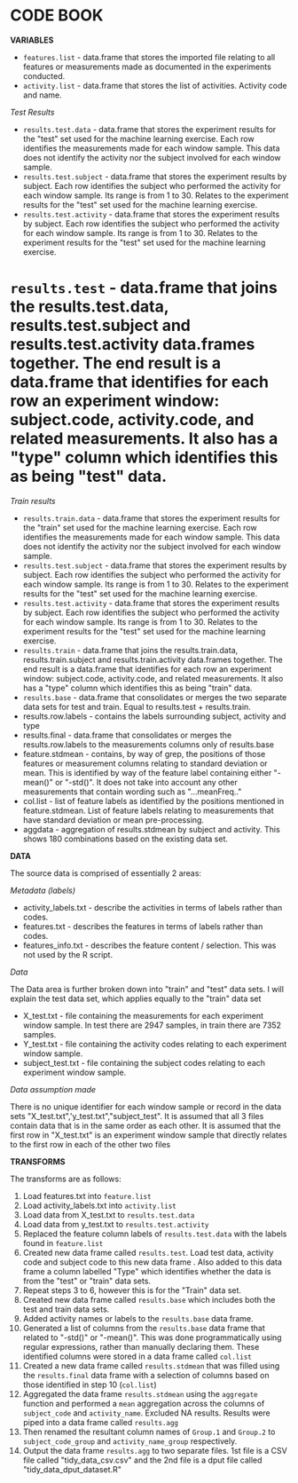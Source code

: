 # CODE BOOK


**VARIABLES**
* `features.list` - data.frame that stores the imported file relating to all features or measurements made as documented in the experiments conducted.
* `activity.list` - data.frame that stores the list of activities. Activity code and name.

_Test Results_
* `results.test.data` - data.frame that stores the experiment results for the "test" set used for the machine learning exercise. Each row identifies the measurements made for each window sample. This data does not identify the activity nor the subject involved for each window sample.
* `results.test.subject` - data.frame that stores the experiment results by subject. Each row identifies the subject who performed the activity for each window sample. Its range is from 1 to 30. Relates to the experiment results for the "test" set used for the machine learning exercise.
* `results.test.activity` - data.frame that stores the experiment results by subject. Each row identifies the subject who performed the activity for each window sample. Its range is from 1 to 30. Relates to the experiment results for the "test" set used for the machine learning exercise.
# `results.test` - data.frame that joins the results.test.data, results.test.subject and results.test.activity data.frames together. The end result is a data.frame that identifies for each row an experiment window: subject.code, activity.code, and related measurements. It also has a "type" column which identifies this as being "test" data.

_Train results_
* `results.train.data` - data.frame that stores the experiment results for the "train" set used for the machine learning exercise. Each row identifies the measurements made for each window sample. This data does not identify the activity nor the subject involved for each window sample.
* `results.test.subject` - data.frame that stores the experiment results by subject. Each row identifies the subject who performed the activity for each window sample. Its range is from 1 to 30. Relates to the experiment results for the "test" set used for the machine learning exercise.
* `results.test.activity` - data.frame that stores the experiment results by subject. Each row identifies the subject who performed the activity for each window sample. Its range is from 1 to 30. Relates to the experiment results for the "test" set used for the machine learning exercise.
* `results.train` - data.frame that joins the results.train.data, results.train.subject and results.train.activity data.frames together. The end result is a data.frame that identifies for each row an experiment window: subject.code, activity.code, and related measurements. It also has a "type" column which identifies this as being "train" data.
* `results.base` - data.frame that consolidates or merges the two separate data sets for test and train. Equal to results.test + results.train.
* results.row.labels - contains the labels surrounding subject, activity and type
* results.final - data.frame that consolidates or merges the results.row.labels to the measurements columns only of results.base
* feature.stdmean - contains, by way of grep, the positions of those features or measurement columns relating to standard deviation or mean. This is identified by way of the feature label containing either "-mean()" or "-std()". It does not take into account any other measurements that contain wording such as "...meanFreq.."
* col.list - list of feature labels as identified by the positions mentioned in feature.stdmean. List of feature labels relating to measurements that have standard deviation or mean pre-processing.
* aggdata - aggregation of results.stdmean by subject and activity. This shows 180 combinations based on the existing data set.


**DATA**

The source data is comprised of essentially 2 areas:

_Metadata (labels)_

* activity_labels.txt - describe the activities in terms of labels rather than codes.
* features.txt - describes the features in terms of labels rather than codes.
* features_info.txt - describes the feature content / selection. This was not used by the R script.

_Data_

The Data area is further broken down into "train" and "test" data sets. I will explain the test data set, which applies equally to the "train" data set
* X_test.txt - file containing the measurements for each experiment window sample. In test there are 2947 samples, in train there are 7352 samples.
* Y_test.txt - file containing the activity codes relating to each experiment window sample.
* subject_test.txt - file containing the subject codes relating to each experiment window sample.

_Data assumption made_

There is no unique identifier for each window sample or record in the data sets "X_test.txt",'y_test.txt","subject_test". It is assumed that all 3 files contain data that is in the same order as each other. It is assumed that the first row in "X_test.txt" is an experiment window sample that directly relates to the first row in each of the other two files


**TRANSFORMS**

The transforms are as follows:

1. Load features.txt into `feature.list`
2. Load activity_labels.txt into `activity.list`
3. Load data from X_test.txt to `results.test.data`
4. Load data from y_test.txt to `results.test.activity`
5. Replaced the feature column labels of `results.test.data` with the labels found in `feature.list`
6. Created new data frame called `results.test`. Load test data, activity code and subject code to this new data frame . Also added to this data frame a column labelled "Type" which identifies whether the data is from the "test" or "train" data sets.
7. Repeat steps 3 to 6, however this is for the "Train" data set.
8. Created new data frame called `results.base` which includes both the test and train data sets.
9. Added activity names or labels to the `results.base` data frame.
10. Generated a list of columns from the `results.base` data frame that related to "-std()" or "-mean()". This was done programmatically using regular expressions, rather than manually declaring them. These identified columns were stored in a data frame called `col.list`
11. Created a new data frame called `results.stdmean` that was filled using the `results.final` data frame with a selection of columns based on those identified in step 10 (`col.list`)
12. Aggregated the data frame `results.stdmean` using the `aggregate` function and performed a `mean` aggregation across the columns of `subject_code` and `activity_name`. Excluded NA results. Results were piped into a data frame called `results.agg`
13. Then renamed the resultant column names of `Group.1` and `Group.2` to `subject_code_group` and `activity_name_group` respectively.
14. Output the data frame `results.agg` to two separate files. 1st file is a CSV file called "tidy_data_csv.csv" and the 2nd file is a dput file called "tidy_data_dput_dataset.R"
